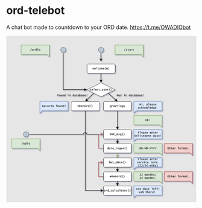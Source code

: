 # ord-telebot
A chat bot made to countdown to your ORD date. https://t.me/OWADIObot

![alt text](https://github.com/fabianchua6/ord-telebot/blob/master/flowchart.png?raw=true)
